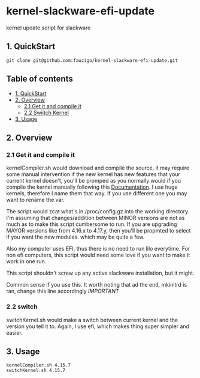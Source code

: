 # kernel-slackware-efi-update
kernel update script for slackware 

## 1. QuickStart
```
git clone git@github.com:fauzigo/kernel-slackware-efi-update.git

```

## Table of contents

- [1. QuickStart](#1-quickstart)
- [2. Overview](#2-overview)
  - [2.1 Get it and compile it](#21-get-it-and-compile-it)
  - [2.2 Swiitch Kernel](#22-switch-kernel)
- [3. Usage](#3-usage)


## 2. Overview 

### 2.1 Get it and compile it

kernelCompiler.sh would download and compile the source, it may require some manual intervention if the new kernel has new features that your current kernel doesn't, you'll be promped as you normally would if you compile the kernel manually following this [Documentation](https://docs.slackware.com/howtos:slackware_admin:kernelbuilding). I use huge kernels, therefore I name them that way. If you use different one you may want to rename the var. 

The script would zcat what's in /proc/config.gz into the working directory. I'm assuming that changes/addition between MINOR versions are not as much as to make this script cumbersome to run. If you are upgrading MAYOR versions like  from 4.16.x to 4.17.y, then you'll be propmted to select if you want the new modules. which may be quite a few. 

Also my computer uses EFI, thus there is no need to run lilo everytime. For non efi computers, this script would need some love if you want to make it work in one run.

This script shouldn't screw up any active slackware installation, but it might.

Common sense if you use this. It worth noting that ad the end, mkinitrd is ran, change this line accordingly *IMPORTANT*


### 2.2 switch 

switchKernel.sh would make a switch between current kernel and the version you tell it to. Again, I use efi, which makes thing super simpler and easier.


## 3. Usage

```
kernelCompiler.sh 4.15.7
switchKernel.sh 4.15.7
```

